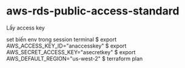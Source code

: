 # aws-rds-public-access-standard
Lấy access key </p>
set biến env trong session terminal
$ export AWS_ACCESS_KEY_ID="anaccesskey"
$ export AWS_SECRET_ACCESS_KEY="asecretkey"
$ export AWS_DEFAULT_REGION="us-west-2"
$ terraform plan
